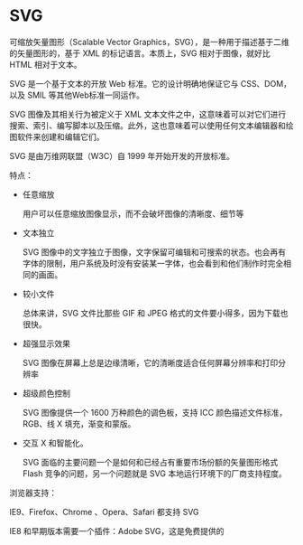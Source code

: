 # SVG

可缩放矢量图形（Scalable Vector Graphics，SVG），是一种用于描述基于二维的矢量图形的，基于 XML 的标记语言。本质上，SVG 相对于图像，就好比 HTML 相对于文本。

SVG 是一个基于文本的开放 Web 标准。它的设计明确地保证它与 CSS、DOM，以及 SMIL 等其他Web标准一同运作。

SVG 图像及其相关行为被定义于 XML 文本文件之中，这意味着可以对它们进行搜索、索引、编写脚本以及压缩。此外，这也意味着可以使用任何文本编辑器和绘图软件来创建和编辑它们。

SVG 是由万维网联盟（W3C）自 1999 年开始开发的开放标准。

特点：

* 任意缩放

  用户可以任意缩放图像显示，而不会破坏图像的清晰度、细节等

* 文本独立

  SVG 图像中的文字独立于图像，文字保留可编辑和可搜索的状态。也会再有字体的限制，用户系统及时没有安装某一字体，也会看到和他们制作时完全相同的画面。

* 较小文件

  总体来讲，SVG 文件比那些 GIF 和 JPEG 格式的文件要小得多，因为下载也很快。

* 超强显示效果

  SVG 图像在屏幕上总是边缘清晰，它的清晰度适合任何屏幕分辨率和打印分辨率

* 超级颜色控制

  SVG 图像提供一个 1600 万种颜色的调色板，支持 ICC 颜色描述文件标准，RGB、线 X 填充，渐变和蒙版。

* 交互 X 和智能化。

  SVG 面临的主要问题一个是如何和已经占有重要市场份额的矢量图形格式 Flash 竞争的问题，另一个问题就是 SVG 本地运行环境下的厂商支持程度。

浏览器支持：

IE9、Firefox、Chrome 、Opera、Safari 都支持 SVG

IE8 和早期版本需要一个插件：Adobe SVG，这是免费提供的






